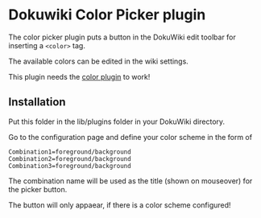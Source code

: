 # Dokuwiki Color Picker plugin

The color picker plugin puts a button in the DokuWiki edit toolbar for inserting a `<color>` tag.

The available colors can be edited in the wiki settings.

This plugin needs the [color plugin][1] to work!

## Installation

Put this folder in the lib/plugins folder in your DokuWiki directory. 

Go to the configuration page and define your color scheme in the form of

    Combination1=foreground/background
    Combination2=foreground/background
    Combination3=foreground/background

The combination name will be used as the title (shown on mouseover) for the picker button.

The button will only appaear, if there is a color scheme configured!

[1]: https://www.dokuwiki.org/plugin:color